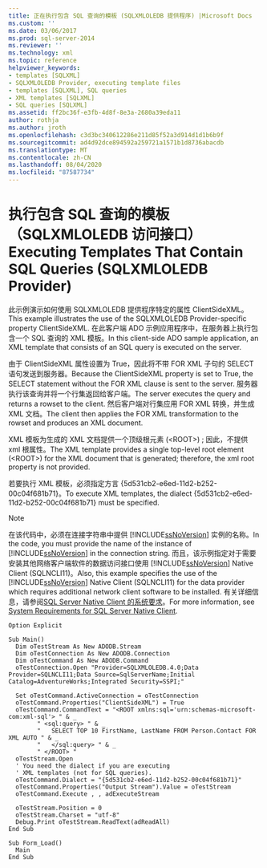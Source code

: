 ```yaml
---
title: 正在执行包含 SQL 查询的模板 (SQLXMLOLEDB 提供程序) |Microsoft Docs
ms.custom: ''
ms.date: 03/06/2017
ms.prod: sql-server-2014
ms.reviewer: ''
ms.technology: xml
ms.topic: reference
helpviewer_keywords:
- templates [SQLXML]
- SQLXMLOLEDB Provider, executing template files
- templates [SQLXML], SQL queries
- XML templates [SQLXML]
- SQL queries [SQLXML]
ms.assetid: ff2bc36f-e3fb-4d8f-8e3a-2680a39eda11
author: rothja
ms.author: jroth
ms.openlocfilehash: c3d3bc340612286e211d85f52a3d914d1d1b6b9f
ms.sourcegitcommit: ad4d92dce894592a259721a1571b1d8736abacdb
ms.translationtype: MT
ms.contentlocale: zh-CN
ms.lasthandoff: 08/04/2020
ms.locfileid: "87587734"
---
```

# <a name="executing-templates-that-contain-sql-queries-sqlxmloledb-provider"></a><span data-ttu-id="daa99-102">执行包含 SQL 查询的模板（SQLXMLOLEDB 访问接口）</span><span class="sxs-lookup"><span data-stu-id="daa99-102">Executing Templates That Contain SQL Queries (SQLXMLOLEDB Provider)</span></span>
  <span data-ttu-id="daa99-103">此示例演示如何使用 SQLXMLOLEDB 提供程序特定的属性 ClientSideXML。</span><span class="sxs-lookup"><span data-stu-id="daa99-103">This example illustrates the use of the SQLXMLOLEDB Provider-specific property ClientSideXML.</span></span> <span data-ttu-id="daa99-104">在此客户端 ADO 示例应用程序中，在服务器上执行包含一个 SQL 查询的 XML 模板。</span><span class="sxs-lookup"><span data-stu-id="daa99-104">In this client-side ADO sample application, an XML template that consists of an SQL query is executed on the server.</span></span>  
  
 <span data-ttu-id="daa99-105">由于 ClientSideXML 属性设置为 True，因此将不带 FOR XML 子句的 SELECT 语句发送到服务器。</span><span class="sxs-lookup"><span data-stu-id="daa99-105">Because the ClientSideXML property is set to True, the SELECT statement without the FOR XML clause is sent to the server.</span></span> <span data-ttu-id="daa99-106">服务器执行该查询并将一个行集返回给客户端。</span><span class="sxs-lookup"><span data-stu-id="daa99-106">The server executes the query and returns a rowset to the client.</span></span> <span data-ttu-id="daa99-107">然后客户端对行集应用 FOR XML 转换，并生成 XML 文档。</span><span class="sxs-lookup"><span data-stu-id="daa99-107">The client then applies the FOR XML transformation to the rowset and produces an XML document.</span></span>  
  
 <span data-ttu-id="daa99-108">XML 模板为生成的 XML 文档提供一个顶级根元素 (\<ROOT>) ; 因此，不提供 xml 根属性。</span><span class="sxs-lookup"><span data-stu-id="daa99-108">The XML template provides a single top-level root element (\<ROOT>) for the XML document that is generated; therefore, the xml root property is not provided.</span></span>  
  
 <span data-ttu-id="daa99-109">若要执行 XML 模板，必须指定方言 {5d531cb2-e6ed-11d2-b252-00c04f681b71}。</span><span class="sxs-lookup"><span data-stu-id="daa99-109">To execute XML templates, the dialect {5d531cb2-e6ed-11d2-b252-00c04f681b71} must be specified.</span></span>  
  
> [!NOTE]  
>  <span data-ttu-id="daa99-110">在该代码中，必须在连接字符串中提供 [!INCLUDE[ssNoVersion](../../../includes/ssnoversion-md.md)] 实例的名称。</span><span class="sxs-lookup"><span data-stu-id="daa99-110">In the code, you must provide the name of the instance of [!INCLUDE[ssNoVersion](../../../includes/ssnoversion-md.md)] in the connection string.</span></span> <span data-ttu-id="daa99-111">而且，该示例指定对于需要安装其他网络客户端软件的数据访问接口使用 [!INCLUDE[ssNoVersion](../../../includes/ssnoversion-md.md)] Native Client (SQLNCLI11)。</span><span class="sxs-lookup"><span data-stu-id="daa99-111">Also, this example specifies the use of the [!INCLUDE[ssNoVersion](../../../includes/ssnoversion-md.md)] Native Client (SQLNCLI11) for the data provider which requires additional network client software to be installed.</span></span> <span data-ttu-id="daa99-112">有关详细信息，请参阅[SQL Server Native Client 的系统要求](../../native-client/system-requirements-for-sql-server-native-client.md)。</span><span class="sxs-lookup"><span data-stu-id="daa99-112">For more information, see [System Requirements for SQL Server Native Client](../../native-client/system-requirements-for-sql-server-native-client.md).</span></span>  
  
```  
Option Explicit  
  
Sub Main()  
  Dim oTestStream As New ADODB.Stream  
  Dim oTestConnection As New ADODB.Connection  
  Dim oTestCommand As New ADODB.Command  
  oTestConnection.Open "Provider=SQLXMLOLEDB.4.0;Data Provider=SQLNCLI11;Data Source=SqlServerName;Initial Catalog=AdventureWorks;Integrated Security=SSPI;"  
  
  Set oTestCommand.ActiveConnection = oTestConnection  
  oTestCommand.Properties("ClientSideXML") = True  
  oTestCommand.CommandText = "<ROOT xmlns:sql='urn:schemas-microsoft-com:xml-sql'> " & _  
        " <sql:query> " & _  
        "   SELECT TOP 10 FirstName, LastName FROM Person.Contact FOR XML AUTO " & _  
        "   </sql:query> " & _  
        " </ROOT> "  
  oTestStream.Open  
  ' You need the dialect if you are executing   
  ' XML templates (not for SQL queries).  
  oTestCommand.Dialect = "{5d531cb2-e6ed-11d2-b252-00c04f681b71}"  
  oTestCommand.Properties("Output Stream").Value = oTestStream  
  oTestCommand.Execute , , adExecuteStream  
  
  oTestStream.Position = 0  
  oTestStream.Charset = "utf-8"  
  Debug.Print oTestStream.ReadText(adReadAll)  
End Sub  
  
Sub Form_Load()  
  Main  
End Sub  
```  
  
  
